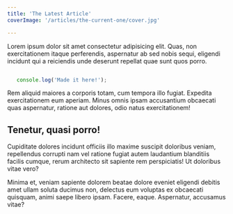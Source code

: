 ```yaml
---
title: 'The Latest Article'
coverImage: '/articles/the-current-one/cover.jpg'

---
```


Lorem ipsum dolor sit amet consectetur adipisicing elit. Quas, non exercitationem itaque perferendis, aspernatur ab sed nobis sequi, eligendi incidunt qui a reiciendis unde deserunt repellat quae sunt quos porro.

 ```javascript

    console.log('Made it here!');

```

Rem aliquid maiores a corporis totam, cum tempora illo fugiat. Expedita exercitationem eum aperiam. Minus omnis ipsam accusantium obcaecati quas aspernatur, ratione aut dolores, odio natus exercitationem!

## Tenetur, quasi porro!

Cupiditate dolores incidunt officiis illo maxime suscipit doloribus veniam, repellendus corrupti nam vel ratione fugiat autem laudantium blanditiis facilis cumque, rerum architecto sit sapiente rem perspiciatis! Ut doloribus vitae vero?

Minima et, veniam sapiente dolorem beatae dolore eveniet eligendi debitis amet ullam soluta ducimus non, delectus eum voluptas ex obcaecati quisquam, animi saepe libero ipsam. Facere, eaque. Aspernatur, accusamus vitae?